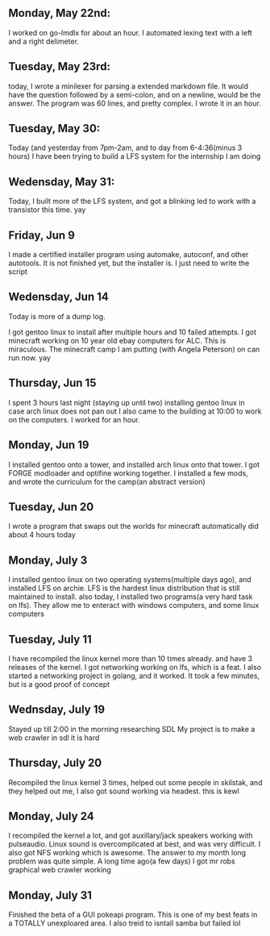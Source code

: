 ## Monday, May 22nd:
I worked on go-lmdlx for about an hour. I automated lexing text with a left and a right delimeter. 
## Tuesday, May 23rd:
today, I wrote a minilexer for parsing a extended markdown file. It would have the question followed by a semi-colon, and on a newline, would be the answer. The program was 60 lines, and pretty complex. I wrote it in an hour.

## Tuesday, May 30:
Today (and yesterday from 7pm-2am, and to day from 6-4:36(minus 3 hours) I have been trying to build a LFS system for the internship I am doing

## Wedensday, May 31:
Today, I built more of the LFS system, and got a blinking led to work with a transistor this time. yay

## Friday, Jun 9

I made a certified installer program using automake, autoconf, and other autotools. It is not finished yet, but the installer is. I just need to write the script

## Wedensday, Jun 14

Today is more of a dump log.

I got gentoo linux to install after multiple hours and 10 failed attempts.
I got minecraft working on 10 year old ebay computers for ALC. This is miraculous. 
The minecraft camp I am putting (with Angela Peterson) on can run now. yay

## Thursday, Jun 15

I spent 3 hours last night (staying up until two) installing gentoo linux in case arch linux does not pan out
I also came to the building at 10:00 to work on the computers. 
I worked for an hour.

## Monday, Jun 19

I installed gentoo onto a tower, and installed arch linux onto that tower. I got FORGE modloader and optifine working together. I installed a few mods, and wrote the curriculum for the camp(an abstract version)

## Tuesday, Jun 20

I wrote a program that swaps out the worlds for minecraft automatically
did about 4 hours today

## Monday, July 3

I installed gentoo linux on two operating systems(multiple days ago), and installed LFS on archie.
LFS is the hardest linux distribution that is still maintained to install.
also today, I installed two programs(a very hard task on lfs). They allow me to enteract with windows computers, and some linux computers

## Tuesday, July 11

I have recompiled the linux kernel more than 10 times already. and have 3 releases of the kernel. I got networking working on lfs, which is a feat. I also started a networking project in golang, and it worked. It took a few minutes, but is a good proof of concept

## Wednsday, July 19

Stayed up till 2:00 in the morning researching SDL
My project is to make a web crawler in sdl
it is hard

## Thursday, July 20

Recompiled the linux kernel 3 times, helped out some people in skilstak, and they helped out me, I also got sound working via headest.
this is kewl

## Monday, July 24

I recompiled the kernel a lot, and got auxillary/jack speakers working with pulseaudio. Linux sound is overcomplicated at best, and was very difficult. I also got NFS working which is awesome. The answer to my month long problem was quite simple. A long time ago(a few days) I got mr robs graphical
web crawler working

## Monday, July 31

Finished the beta of a GUI pokeapi program. This is one of my best feats in a TOTALLY unexploared area. I also treid to isntall samba but failed lol
